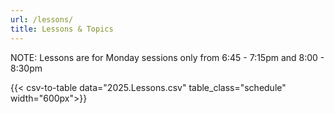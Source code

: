 ```yaml
---
url: /lessons/
title: Lessons & Topics
---
```


NOTE: Lessons are for Monday sessions only from 6:45 - 7:15pm and 8:00 - 8:30pm

{{< csv-to-table data="2025.Lessons.csv" table_class="schedule" width="600px">}}
